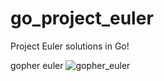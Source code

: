 # go_project_euler
Project Euler solutions in Go!

gopher euler
![gopher_euler](https://i.imgur.com/lpxkQ58.jpeg)
